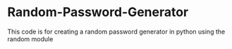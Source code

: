 # Random-Password-Generator
This code is for creating a random password generator in python using the random module 
